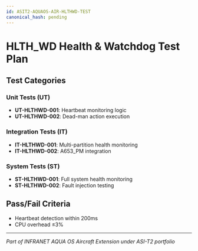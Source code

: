 ```yaml
---
id: ASIT2-AQUAOS-AIR-HLTHWD-TEST
canonical_hash: pending
---
```


# HLTH_WD Health & Watchdog Test Plan

## Test Categories

### Unit Tests (UT)
- **UT-HLTHWD-001**: Heartbeat monitoring logic
- **UT-HLTHWD-002**: Dead-man action execution

### Integration Tests (IT)
- **IT-HLTHWD-001**: Multi-partition health monitoring
- **IT-HLTHWD-002**: A653_PM integration

### System Tests (ST)
- **ST-HLTHWD-001**: Full system health monitoring
- **ST-HLTHWD-002**: Fault injection testing

## Pass/Fail Criteria
- Heartbeat detection within 200ms
- CPU overhead ≤3%

---

*Part of INFRANET AQUA OS Aircraft Extension under ASI-T2 portfolio*